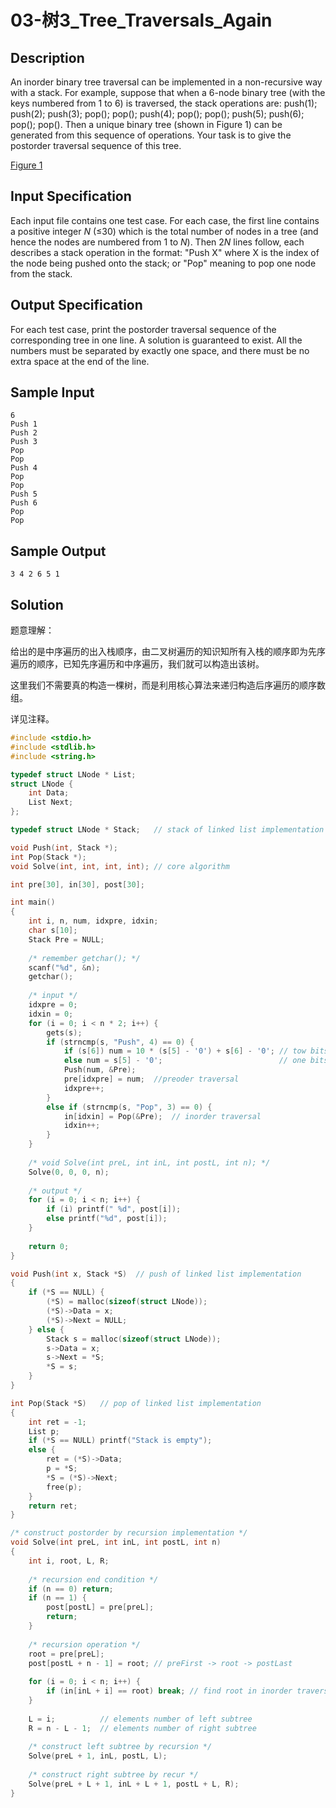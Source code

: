 # 03-树3_Tree_Traversals_Again

## Description

An inorder binary tree traversal can be implemented in a non-recursive way with a stack. For example, suppose that when a 6-node binary tree (with the keys numbered from 1 to 6) is traversed, the stack operations are: push(1); push(2); push(3); pop(); pop(); push(4); pop(); pop(); push(5); push(6); pop(); pop(). Then a unique binary tree (shown in Figure 1) can be generated from this sequence of operations. Your task is to give the postorder traversal sequence of this tree.

[Figure 1](https://github.com/densa2333/Exercises/blob/main/%E6%95%B0%E6%8D%AE%E7%BB%93%E6%9E%84-2022%E6%98%A5/03-%E6%A0%913TreeTraversalsAgainF1.png)



## Input Specification

Each input file contains one test case. For each case, the first line contains a positive integer *N* (≤30) which is the total number of nodes in a tree (and hence the nodes are numbered from 1 to *N*). Then 2*N* lines follow, each describes a stack operation in the format: "Push X" where X is the index of the node being pushed onto the stack; or "Pop" meaning to pop one node from the stack.



## Output Specification

For each test case, print the postorder traversal sequence of the corresponding tree in one line. A solution is guaranteed to exist. All the numbers must be separated by exactly one space, and there must be no extra space at the end of the line.



## Sample Input

```
6
Push 1
Push 2
Push 3
Pop
Pop
Push 4
Pop
Pop
Push 5
Push 6
Pop
Pop

```



## Sample Output

```
3 4 2 6 5 1
```



## Solution

题意理解：

给出的是中序遍历的出入栈顺序，由二叉树遍历的知识知所有入栈的顺序即为先序遍历的顺序，已知先序遍历和中序遍历，我们就可以构造出该树。

这里我们不需要真的构造一棵树，而是利用核心算法来递归构造后序遍历的顺序数组。

详见注释。

```C
#include <stdio.h>
#include <stdlib.h>
#include <string.h>

typedef struct LNode * List;
struct LNode {
    int Data;
    List Next;
};

typedef struct LNode * Stack;	// stack of linked list implementation

void Push(int, Stack *);
int Pop(Stack *);
void Solve(int, int, int, int);	// core algorithm

int pre[30], in[30], post[30];

int main()
{
    int i, n, num, idxpre, idxin;
    char s[10];
    Stack Pre = NULL;
    
    /* remember getchar(); */
    scanf("%d", &n);
    getchar();
    
    /* input */
    idxpre = 0;
    idxin = 0;
    for (i = 0; i < n * 2; i++) {
        gets(s);
        if (strncmp(s, "Push", 4) == 0) {
            if (s[6]) num = 10 * (s[5] - '0') + s[6] - '0'; // tow bits
            else num = s[5] - '0';							// one bits
            Push(num, &Pre);
            pre[idxpre] = num;	//preoder traversal
            idxpre++;
        }
        else if (strncmp(s, "Pop", 3) == 0) {
            in[idxin] = Pop(&Pre);	// inorder traversal
            idxin++;
        }
    }
    
    /* void Solve(int preL, int inL, int postL, int n); */
    Solve(0, 0, 0, n);
    
    /* output */
    for (i = 0; i < n; i++) {
        if (i) printf(" %d", post[i]);
        else printf("%d", post[i]);
    }
    
    return 0;
}

void Push(int x, Stack *S)	// push of linked list implementation
{
    if (*S == NULL) {
        (*S) = malloc(sizeof(struct LNode));
        (*S)->Data = x;
        (*S)->Next = NULL;
    } else {
        Stack s = malloc(sizeof(struct LNode));
        s->Data = x;
        s->Next = *S;
        *S = s;
    }
}

int Pop(Stack *S)	// pop of linked list implementation
{
    int ret = -1;
    List p;
    if (*S == NULL) printf("Stack is empty");
    else {
        ret = (*S)->Data;
        p = *S;
        *S = (*S)->Next;
        free(p);
    }
    return ret;
}

/* construct postorder by recursion implementation */
void Solve(int preL, int inL, int postL, int n)
{
    int i, root, L, R;
    
    /* recursion end condition */
    if (n == 0) return;
    if (n == 1) {
        post[postL] = pre[preL];
        return;
    }
    
    /* recursion operation */
    root = pre[preL];
    post[postL + n - 1] = root;	// preFirst -> root -> postLast
    
    for (i = 0; i < n; i++) {
        if (in[inL + i] == root) break;	// find root in inorder traversal
    }
    
    L = i;			// elements number of left subtree
    R = n - L - 1;	// elements number of right subtree
    
    /* construct left subtree by recursion */
    Solve(preL + 1, inL, postL, L);
    
    /* construct right subtree by recur */
    Solve(preL + L + 1, inL + L + 1, postL + L, R);
}
```

